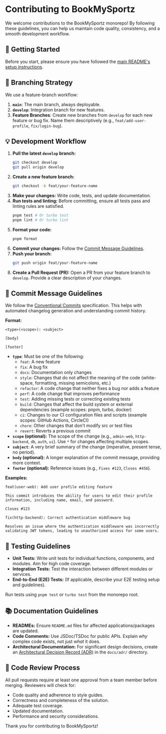 # Contributing to BookMySportz

We welcome contributions to the BookMySportz monorepo! By following these guidelines, you can help us maintain code quality, consistency, and a smooth development workflow.

## 🚀 Getting Started

Before you start, please ensure you have followed the [main README's setup instructions](../README.md#getting-started).

## 🌳 Branching Strategy

We use a feature-branch workflow:

1.  **`main`**: The main branch, always deployable.
2.  **`develop`**: Integration branch for new features.
3.  **Feature Branches**: Create new branches from `develop` for each new feature or bug fix. Name them descriptively (e.g., `feat/add-user-profile`, `fix/login-bug`).

## 💡 Development Workflow

1.  **Pull the latest `develop` branch:**
    ```bash
    git checkout develop
    git pull origin develop
    ```
2.  **Create a new feature branch:**
    ```bash
    git checkout -b feat/your-feature-name
    ```
3.  **Make your changes:** Write code, tests, and update documentation.
4.  **Run tests and linting:** Before committing, ensure all tests pass and linting rules are satisfied.
    ```bash
    pnpm test # Or turbo test
    pnpm lint # Or turbo lint
    ```
5.  **Format your code:**
    ```bash
    pnpm format
    ```
6.  **Commit your changes:** Follow the [Commit Message Guidelines](#commit-message-guidelines).
7.  **Push your branch:**
    ```bash
    git push origin feat/your-feature-name
    ```
8.  **Create a Pull Request (PR):** Open a PR from your feature branch to `develop`. Provide a clear description of your changes.

## 📝 Commit Message Guidelines

We follow the [Conventional Commits](https://www.conventionalcommits.org/en/v1.0.0/) specification. This helps with automated changelog generation and understanding commit history.

**Format:**

```
<type>(<scope>): <subject>

[body]

[footer]
```

*   **`type`**: Must be one of the following:
    *   `feat`: A new feature
    *   `fix`: A bug fix
    *   `docs`: Documentation only changes
    *   `style`: Changes that do not affect the meaning of the code (white-space, formatting, missing semicolons, etc.)
    *   `refactor`: A code change that neither fixes a bug nor adds a feature
    *   `perf`: A code change that improves performance
    *   `test`: Adding missing tests or correcting existing tests
    *   `build`: Changes that affect the build system or external dependencies (example scopes: pnpm, turbo, docker)
    *   `ci`: Changes to our CI configuration files and scripts (example scopes: GitHub Actions, CircleCI)
    *   `chore`: Other changes that don't modify src or test files
    *   `revert`: Reverts a previous commit
*   **`scope` (optional):** The scope of the change (e.g., `admin-web`, `http-backend`, `db`, `auth`, `ui`). Use `*` for changes affecting multiple scopes.
*   **`subject`**: A very brief summary of the change (imperative, present tense, no period).
*   **`body` (optional):** A longer explanation of the commit message, providing more context.
*   **`footer` (optional):** Reference issues (e.g., `Fixes #123`, `Closes #456`).

**Examples:**

```
feat(user-web): Add user profile editing feature

This commit introduces the ability for users to edit their profile information, including name, email, and password.

Closes #123
```

```
fix(http-backend): Correct authentication middleware bug

Resolves an issue where the authentication middleware was incorrectly validating JWT tokens, leading to unauthorized access for some users.
```

## 🧪 Testing Guidelines

*   **Unit Tests:** Write unit tests for individual functions, components, and modules. Aim for high code coverage.
*   **Integration Tests:** Test the interaction between different modules or services.
*   **End-to-End (E2E) Tests:** (If applicable, describe your E2E testing setup and guidelines).

Run tests using `pnpm test` or `turbo test` from the monorepo root.

## 📚 Documentation Guidelines

*   **READMEs:** Ensure `README.md` files for affected applications/packages are updated.
*   **Code Comments:** Use JSDoc/TSDoc for public APIs. Explain *why* complex code exists, not just *what* it does.
*   **Architectural Documentation:** For significant design decisions, create an [Architectural Decision Record (ADR)](./docs/adr-template.md) in the `docs/adr/` directory.

## 🤝 Code Review Process

All pull requests require at least one approval from a team member before merging. Reviewers will check for:

*   Code quality and adherence to style guides.
*   Correctness and completeness of the solution.
*   Adequate test coverage.
*   Updated documentation.
*   Performance and security considerations.

Thank you for contributing to BookMySportz!
